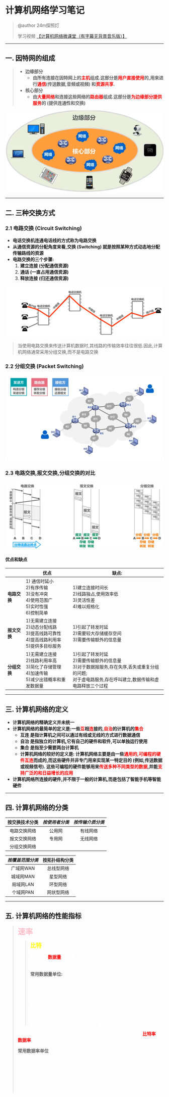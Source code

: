 # 计算机网络学习笔记

>@author 24m探照灯
>
>学习视频 [【计算机网络微课堂（有字幕无背景音乐版）】](https://www.bilibili.com/video/BV1c4411d7jb/?p=2&share_source=copy_web&vd_source=cb039403f8464d7a8fb6992f908df6e6) 

---

## 一. 因特网的组成

>- **边缘部分**
>	- **由所有连接在因特网上的<font color="red">主机</font>组成.这部分是<font color="red">用户直接使用</font>的,用来进行<font color="red">通信</font>(传送数据,音频或视频) 和<font color="red">资源共享</font>.**
>- **核心部分**
>	- **由<font color="red">大量网络</font>和连接这些网络的<font color="red">路由器</font>组成.这部分是<font color="red">为边缘部分提供服务</font>的 (提供连通性和交换)**
>
>

<img title="因特网的组成" src="./images/因特网的组成.png" />

---

## 二. 三种交换方式

### 2.1 电路交换 (Circuit Switching)

- **电话交换机连通电话线的方式称为电路交换**
- **从通信资源的分配角度来看,交换 (Switching) 就是按照某种方式动态地分配传输路线的资源**
- **电路交换的三个步骤:**
	1. **建立连接 (分配通信资源)**
	2. **通话 (一直占用通信资源)**
	3. **释放连接 (归还通信资源)**

<img src="./images/电路交换.png" title="电路交换" />

>当使用电路交换来传送计算机数据时,其线路的传输效率往往很低.因此,计算机网络通常采用分组交换,而不是电路交换

### 2.2 分组交换 (Packet Switching)

<img src="./images/分组交换.png" title="分组交换" />

### 2.3 电路交换,报文交换,分组交换的对比

<img src="./images/三种交换方式对比.png" title="三种交换方式对比" />

#### 优点和缺点

|              | 优点                                                         | 缺点:                                                        |
| ------------ | ------------------------------------------------------------ | ------------------------------------------------------------ |
| **电路交换** | 1) 通信时延小<br />2)有序传输<br />3)没有冲突<br />4)使用范围广<br />5)实时性强<br />6)控制简单 | 1)建立连接时间长<br />2)线路独占,使用效率低<br />3)灵活性差<br />4)难以规格化 |
| **报文交换** | 1)无需建立连接<br />2)动态分配线路<br />3)提高线路可靠性<br />4)提高线路利用率<br />5)提供多目标服务 | 1)引起了转发时延<br />2)需要较大存储缓存空间<br />3)需要传输额外的信息量 |
| **分组交换** | 1)无需建立连接<br />2)线路利用率高<br />3)简化了存储管理<br />4)加速传输<br />5)减少出错概率和重发数据量 | 1)引起了转发时延<br />2)需要传输额外的信息量<br />3)对于数据报服务,存在失序,丢失或重复分组的问题;<br />对于虚电路服务,存在呼叫建立,数据传输和虚电路释放三个过程 |

---

## 三. 计算机网络的定义

- **计算机网络的精确定义并未统一**
- **计算机网络的最简单的定义是:一些<font color="red">互</font>相<font color="red">连</font>接的,<font color="red">自治</font>的计算机的<font color="red">集合</font>**
  - **互连	是指计算机之间可以通过有线或无线的方式进行数据通信**
  - **自治	是指独立的计算机,它有自己的硬件和软件,可以单独运行使用**
  - **集合	是指至少需要两台计算机**
  - **计算机网络的较好的定义是:	计算机网络主要是由一些<font color="red">通用的,可编程的硬件互连</font>而成的,而这些硬件并非专门用来实现某一特定目的 (例如,传送数据或视频信号). 这些可编程的硬件能够用来<font color="red">传送多种不同类型的数据</font>,并能<font color="red">支持广泛的和日益增长的应用</font>**
- **计算机网络所连接的硬件,并不限于一般的计算机,而是包括了智能手机等智能硬件**

---

## 四. 计算机网络的分类

| 按交换技术分类 | *按使用者分类* | *按传输介质分类* |
| :------------: | :------------: | :--------------: |
|  电路交换网络  |     公用网     |     有线网络     |
|  报文交换网络  |     专用网     |     无线网络     |
|  分组交换网络  |                |                  |

| *按覆盖范围分类* | 按拓扑结构分类 |
| :--------------: | :------------: |
|    广域网WAN     |   总线型网络   |
|    城域网MAN     |    星型网络    |
|    局域网LAN     |    环型网络    |
|    个域网PAN     |   网状型网络   |

---

## 五. 计算机网络的性能指标

> <font size=5px color="pink">**速率**</font>
>
> ><font size="4px" color="yellow">**比特**</font>
> >
> ><font  color="white">**计算机中<font color="red">数据量</font>的单位,也是信息论中信息量的单位.一个比特就是二进制数字中的一个1或0**</font>
> >
> >**常用数据量单位:**
> >
> >*<font  color="white">**8 bit = 1 Byte**</font>*
> >
> >***<font  color="white">==K==B = ==2^10^== B</font>***
> >
> >***<font  color="white">==M==B = K•KB = 2^10^ • 2^10^ B = ==2^20^== B</font>***
> >
> >***<font  color="white">==G==B = K•MB = 2^10^ • 2^20^ B = ==2^30^== B</font>***
> >
> >***<font  color="white">==T==B = K•GB = 2^10^ • 2^30^ B = ==2^40^== B</font>***
>
> <font color="white">**连接在计算机网络上的主机在数字通道上传送比特的速率,也称为<font color="red">比特率</font>或<font color="red">数据率</font>**</font>
>
> **常用数据率单位**
> <font  color="white">**bit/s (b/s , bps)**</font>
>
> <font  color="white">**==k==b/s = ==10^3^== b/s  (bps)**</font>
>
> <font  color="white">**==M==b/s = k • kb/s = 10^3^  • 10^3^ b/s = ==10^6^== b/s (bps)**</font>
>
> <font  color="white">**==G==b/s = k • Mb/s = 10^3^  • 10^6^ b/s = ==10^9^== b/s (bps)**</font>
>
> <font  color="white">**==T==b/s = k • Gb/s = 10^3^  • 10^9^ b/s = ==10^12^== b/s (bps)**</font>

